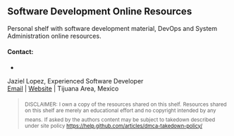 ## Software Development Online Resources

Personal shelf with software development material, DevOps and System Administration online resources.

#### Contact:
-
Jaziel Lopez, Experienced Software Developer <br/>
<a href="mailto:juan.jaziel@gmail.com">Email</a> | <a href="http://jlopez.mx" target="_new" title="Portfolio">Website</a> | Tijuana Area, Mexico

> <sub>DISCLAIMER:</sub> 
> <sub>I own a copy of the resources shared on this shelf.</sub>
> <sub>Resources shared on this shelf are merely an educational effort and no copyright intended by any means.</sub>
> <sub>If asked by the authors content may be subject to takedown described under site policy https://help.github.com/articles/dmca-takedown-policy/</sub>
